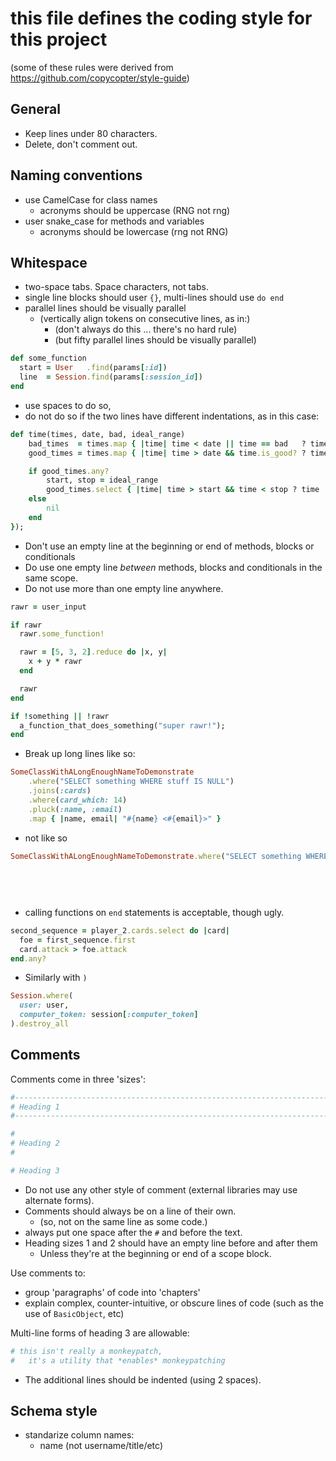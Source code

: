 # this file defines the coding style for this project

(some of these rules were derived from https://github.com/copycopter/style-guide)

## General

* Keep lines under 80 characters.
* Delete, don't comment out.

## Naming conventions

* use CamelCase for class names
  * acronyms should be uppercase (RNG not rng)
* user snake_case for methods and variables
  * acronyms should be lowercase (rng not RNG)

## Whitespace

* two-space tabs. Space characters, not tabs.
* single line blocks should user `{}`, multi-lines should use `do end`
* parallel lines should be visually parallel
  * (vertically align tokens on consecutive lines, as in:)
	* (don't always do this ... there's no hard rule)
	* (but fifty parallel lines should be visually parallel)
```ruby
def some_function
  start = User   .find(params[:id])
  line  = Session.find(params[:session_id])
end
```
* use spaces to do so,
* do not do so if the two lines have different indentations, as in this case:
```ruby
def time(times, date, bad, ideal_range)
	bad_times  = times.map { |time| time < date || time == bad   ? time.x : nil }
	good_times = times.map { |time| time > date && time.is_good? ? time.x : nil }

	if good_times.any?
		start, stop = ideal_range
		good_times.select { |time| time > start && time < stop ? time : nil }
	else
		nil
	end
});
```
* Don't use an empty line at the beginning or end of methods, blocks or conditionals
* Do use one empty line *between* methods, blocks and conditionals in the same scope.
* Do not use more than one empty line anywhere.
```ruby
rawr = user_input

if rawr
  rawr.some_function!

  rawr = [5, 3, 2].reduce do |x, y|
    x + y * rawr
  end

  rawr
end

if !something || !rawr
  a_function_that_does_something("super rawr!");
end
```
* Break up long lines like so:
```ruby
SomeClassWithALongEnoughNameToDemonstrate
	.where("SELECT something WHERE stuff IS NULL")
	.joins(:cards)
	.where(card_which: 14)
	.pluck(:name, :email)
	.map { |name, email| "#{name} <#{email}>" }
```
* not like so
```ruby
SomeClassWithALongEnoughNameToDemonstrate.where("SELECT something WHERE stuff IS NULL")
																				 .join(:cards)
																				 .where(card_which: 14)
																				 .pluck(:name, :email)
																				 .map { |name, email| "#{name} <#{email}>" }
```
* calling functions on `end` statements is acceptable, though ugly.
```ruby
second_sequence = player_2.cards.select do |card|
  foe = first_sequence.first
  card.attack > foe.attack
end.any?
```
* Similarly with `)`
```ruby
Session.where(
  user: user,
  computer_token: session[:computer_token]
).destroy_all
```

## Comments

Comments come in three 'sizes':

```ruby
#-----------------------------------------------------------------------------
# Heading 1
#-----------------------------------------------------------------------------

#
# Heading 2
#

# Heading 3
```

* Do not use any other style of comment (external libraries may use alternate forms).
* Comments should always be on a line of their own.
  * (so, not on the same line as some code.)
* always put one space after the `#` and before the text.
* Heading sizes 1 and 2 should have an empty line before and after them
  * Unless they're at the beginning or end of a scope block.

Use comments to:
* group 'paragraphs' of code into 'chapters'
* explain complex, counter-intuitive, or obscure lines of code (such as the use of `BasicObject`, etc)

Multi-line forms of heading 3 are allowable:
```ruby
# this isn't really a monkeypatch,
#   it's a utility that *enables* monkeypatching
```

* The additional lines should be indented (using 2 spaces).

## Schema style

* standarize column names:
  * name (not username/title/etc)
